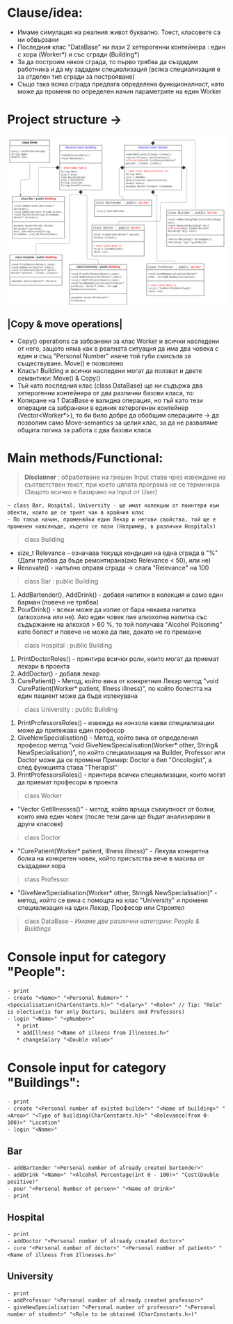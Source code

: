 # Clause/idea:
- Имаме симулация на реалния живот буквално. Тоест, класовете са ни обвързани
- Последния клас "DataBase" ни пази 2 хетерогенни контейнера : един с хора (Worker*) и със сгради (Building*)
- За да построим някоя сграда, то първо трябва да създадем работника и да му зададем специализация (всяка специализация е за отделен тип сгради за построяване)
- Също така всяка сграда предлага определена функционалност, като може да променя по определен начин параметрите на един Worker 

# Project structure ->
![UML-Diagram of the project](https://github.com/JustImprove/Object-oriented_programming_FMI_2021-2022/blob/PR-task-Teams/Additional/Teams/Team%202/img/UML-Diagram.svg)

## |Copy & move operations|
- Copy() operations са забранени за клас Worker и всички наследени от него, защото няма как в реалната ситуация да има два човека с един и същ "Personal Number" иначе той губи смисъла за съществуване. Move() е позволено 
- Класът Building и всички наследени могат да ползват и двете семантики: Move() & Copy()
- Тъй като последния клас (class DataBase) ще ни съдържа два хетерогенни контейнера от два различни базови класа, то:
- Копиране на 1 DataBase е валидна операция, но тъй като тези операции са забранени в единия хетерогенен контейнер (Vector<Worker*>), то би било добре да обобщим операциите -> да позволим само Move-semantics за целия клас, за да не разваляме общата логика за работа с два базови класа

# Main methods/Functional:
> **Disclaimer** : обработване на грешен Input става чрез извеждане на съответствен текст, при което цялата програма не се терминира (Защото всичко е базирано на Input от User)
```
~ class Bar, Hospital, University - ще имат колекции от поинтери към обекти, които ще се трият чак в крайния клас 
- По такъв начин, променяйки един Лекар и негови свойства, той ще е променен навсякъде, където се пази (Например, в различни Hospitals)
```
>class Building
- size_t Relevance - означава текуща кондиция на една сграда в "%" (Дали трябва да бъде ремонтирана(ако Relevance < 50), или не)
- Renovate() - напълно оправя сграда -> слага "Relevance" на 100 

>class Bar : public  Building
1) AddBartender(), AddDrink() - добавя напитки в колекция и само един барман (повече не трябва)
2) PourDrink() - всеки може да изпие от бара някаква напитка (алкохолна или не). Ако един човек пие алкохолна напитка със съдържание на алкохол > 60 %, то той получава "Alcohol Poisoning" като болест и повече не може да пие, докато не го премахне 

>class Hospital : public  Building
1) PrintDoctorRoles() - принтира всички роли, които могат да приемат лекари в проекта 
2) AddDoctor() - добавя лекар 
3) CurePatient() - Метод, който вика от конкретния Лекар метод "void CurePatient(Worker* patient, Illness illness)", по който болестта на един пациент може да бъде излекувана

>class University : public  Building
1) PrintProfessorsRoles() - извежда на конзола какви специализации може да притежава един професор
2) GiveNewSpecialisation() - Метод, който вика от определения професор метод "void GiveNewSpecialisation(Worker* other, String& NewSpecialisation)",  по който специализация на Builder, Professor или Doctor може да се промени 
     Пример: Doctor е бил "Oncologist", а след функцията става "Therapist"
3) PrintProfessorsRoles() - принтира всички специализации, които могат да приемат професори в проекта

>class Worker
- "Vector<Illness> GetIllnesses()" - метод, който връща съвкупност от болки, които има един човек (после тези дани ще бъдат анализирани в други класове)

>class Doctor
- "CurePatient(Worker* patient, Illness illness)" - Лекува конкретна болка на конкретен човек, който присътства вече в масива от създадени хора 

>class Professor
- "GiveNewSpecialisation(Worker* other, String& NewSpecialisation)" - метод, който се вика с помощта на клас "University" и променя специализация на един Лекар, Професор или Строител

>class DataBase
*- Имаме две различни категории: People & Buildings*

# Console input for category "People":
  ```
- print
- create "<Name>" "<Personal Nubmer>" "<Specialisation(CharConstants.h)>" "<Salary>" "<Role>" // Tip: "Role" is elective(is for only Doctors, builders and Professors) 
- login "<Name>" "<pNumber>"
     * print
     * addIllness "<Name of illness from Illnesses.h>"
     * changeSalary "<Double value>"
  ```
# Console input for category "Buildings":
  ```
- print
- create "<Personal number of existed builder>" "<Name of building>" "<Area>" "<Type of building(CharConstants.h)>" "<Relevance(from 0-100)>" "Location"
- login "<Name>" 
  ```
## Bar        
  ```
- addBartender "<Personal number of already created bartender>"
- addDrink "<Name>" "<Alcohol Percentage(int 0 - 100)>" "Cost(Double positive)"
- pour "<Personal Number of person>" "<Name of drink>"
- print
```  
## Hospital                                                                                                                 
```                                                                                                                 
- print
- addDoctor "<Personal number of already created doctor>"
- cure "<Personal number of doctor>" "<Personal number of patient>" "<Name of illness from Illnesses.h>"
```
## University                                                                                                                 
```                                                                                                                
- print
- addProfessor "<Personal number of already created professor>"
- giveNewSpecialisation "<Personal number of professor>" "<Personal number of student>" "<Role to be obtained (CharConstants.h>)"
 ```                                                                                                           
